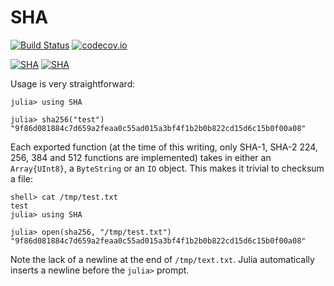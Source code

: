# SHA

[![Build Status](https://travis-ci.org/staticfloat/SHA.jl.svg?branch=master)](https://travis-ci.org/staticfloat/SHA.jl)
[![codecov.io](http://codecov.io/github/staticfloat/SHA.jl/coverage.svg?branch=master)](http://codecov.io/github/staticfloat/SHA.jl?branch=master)

[![SHA](http://pkg.julialang.org/badges/SHA_0.3.svg)](http://pkg.julialang.org/?pkg=SHA&ver=0.3)
[![SHA](http://pkg.julialang.org/badges/SHA_0.4.svg)](http://pkg.julialang.org/?pkg=SHA&ver=0.4)

Usage is very straightforward:
```
julia> using SHA

julia> sha256("test")
"9f86d081884c7d659a2feaa0c55ad015a3bf4f1b2b0b822cd15d6c15b0f00a08"
```

Each exported function (at the time of this writing, only SHA-1, SHA-2 224, 256, 384 and 512 functions are implemented) takes in either an `Array{UInt8}`, a `ByteString` or an `IO` object.  This makes it trivial to checksum a file:

```
shell> cat /tmp/test.txt
test
julia> using SHA

julia> open(sha256, "/tmp/test.txt")
"9f86d081884c7d659a2feaa0c55ad015a3bf4f1b2b0b822cd15d6c15b0f00a08"
```

Note the lack of a newline at the end of `/tmp/text.txt`.  Julia automatically inserts a newline before the `julia>` prompt.
